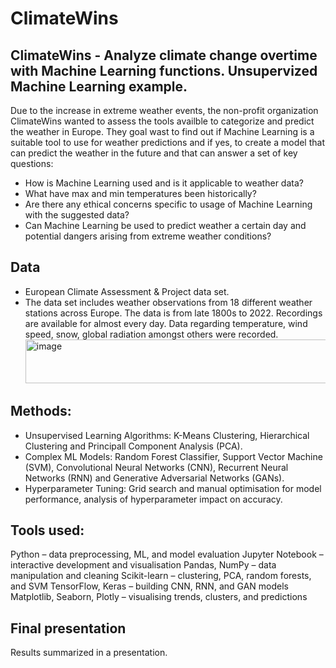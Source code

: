 # ClimateWins
## ClimateWins - Analyze climate change overtime with Machine Learning functions. Unsupervized Machine Learning example.

Due to the increase in extreme weather events, the non-profit organization ClimateWins wanted to assess the tools availble to categorize and predict the weather in Europe. They goal wast to find out if Machine Learning is a suitable tool to use for weather predictions and if yes, to create a model that can predict the weather in the future and that can answer a set of key questions:

- How is Machine Learning used and is it applicable to weather data?
- What have max and min temperatures been historically?
- Are there any ethical concerns specific to usage of Machine Learning with the suggested data?
- Can Machine Learning be used to predict weather a certain day and potential dangers arising from extreme weather conditions?

## Data 
- European Climate Assessment & Project data set.
- The data set includes weather observations from 18 different weather stations across Europe. The data is from late 1800s to 2022. Recordings are available for almost every day. Data regarding temperature, wind speed, snow,  global radiation amongst others were recorded. <img width="3942" height="70" alt="image" src="https://github.com/user-attachments/assets/e5c307a1-24cc-460c-8b96-1ebc8ca1846a" />

## Methods:

- Unsupervised Learning Algorithms: K-Means Clustering, Hierarchical Clustering and Principall Component Analysis (PCA). 
- Complex ML Models: Random Forest Classifier, Support Vector Machine (SVM), Convolutional Neural Networks (CNN), Recurrent Neural Networks (RNN) and Generative Adversarial Networks (GANs). 
- Hyperparameter Tuning: Grid search and manual optimisation for model performance, analysis of hyperparameter impact on accuracy. 

## Tools used:
Python – data preprocessing, ML, and model evaluation
Jupyter Notebook – interactive development and visualisation
Pandas, NumPy – data manipulation and cleaning
Scikit-learn – clustering, PCA, random forests, and SVM
TensorFlow, Keras – building CNN, RNN, and GAN models
Matplotlib, Seaborn, Plotly – visualising trends, clusters, and predictions

## Final presentation
Results summarized in a presentation.


